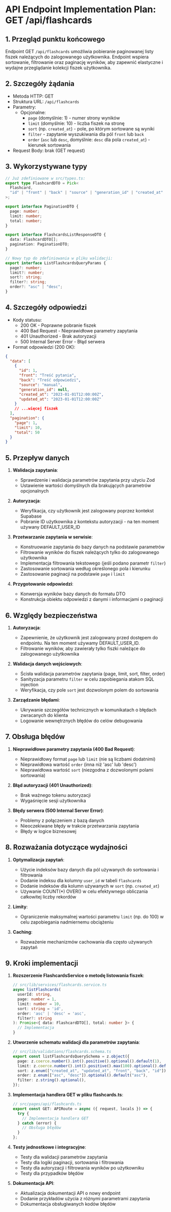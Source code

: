# API Endpoint Implementation Plan: GET /api/flashcards

## 1. Przegląd punktu końcowego

Endpoint GET `/api/flashcards` umożliwia pobieranie paginowanej listy fiszek należących do zalogowanego użytkownika. Endpoint wspiera sortowanie, filtrowanie oraz paginację wyników, aby zapewnić elastyczne i wydajne przeglądanie kolekcji fiszek użytkownika.

## 2. Szczegóły żądania

- Metoda HTTP: GET
- Struktura URL: `/api/flashcards`
- Parametry:
  - Opcjonalne:
    - `page` (domyślnie: 1) - numer strony wyników
    - `limit` (domyślnie: 10) - liczba fiszek na stronę
    - `sort` (np. `created_at`) - pole, po którym sortowane są wyniki
    - `filter` - zapytanie wyszukiwania dla pól `front` lub `back`
    - `order` (`asc` lub `desc`, domyślnie: `desc` dla pola `created_at`) - kierunek sortowania
- Request Body: brak (GET request)

## 3. Wykorzystywane typy

```typescript
// Już zdefiniowane w src/types.ts:
export type FlashcardDTO = Pick<
  Flashcard,
  "id" | "front" | "back" | "source" | "generation_id" | "created_at" | "updated_at"
>;

export interface PaginationDTO {
  page: number;
  limit: number;
  total: number;
}

export interface FlashcardsListResponseDTO {
  data: FlashcardDTO[];
  pagination: PaginationDTO;
}

// Nowy typ do zdefiniowania w pliku walidacji:
export interface ListFlashcardsQueryParams {
  page?: number;
  limit?: number;
  sort?: string;
  filter?: string;
  order?: "asc" | "desc";
}
```

## 4. Szczegóły odpowiedzi

- Kody statusu:
  - 200 OK - Poprawne pobranie fiszek
  - 400 Bad Request - Nieprawidłowe parametry zapytania
  - 401 Unauthorized - Brak autoryzacji
  - 500 Internal Server Error - Błąd serwera
- Format odpowiedzi (200 OK):

```json
{
  "data": [
    {
      "id": 1,
      "front": "Treść pytania",
      "back": "Treść odpowiedzi",
      "source": "manual",
      "generation_id": null,
      "created_at": "2023-01-01T12:00:00Z",
      "updated_at": "2023-01-01T12:00:00Z"
    }
    // ...więcej fiszek
  ],
  "pagination": {
    "page": 1,
    "limit": 10,
    "total": 50
  }
}
```

## 5. Przepływ danych

1. **Walidacja zapytania**:

   - Sprawdzenie i walidacja parametrów zapytania przy użyciu Zod
   - Ustawienie wartości domyślnych dla brakujących parametrów opcjonalnych

2. **Autoryzacja**:

   - Weryfikacja, czy użytkownik jest zalogowany poprzez kontekst Supabase
   - Pobranie ID użytkownika z kontekstu autoryzacji - na ten moment używany DEFAULT_USER_ID

3. **Przetwarzanie zapytania w serwisie**:

   - Konstruowanie zapytania do bazy danych na podstawie parametrów
   - Filtrowanie wyników do fiszek należących tylko do zalogowanego użytkownika
   - Implementacja filtrowania tekstowego (jeśli podano parametr `filter`)
   - Zastosowanie sortowania według określonego pola i kierunku
   - Zastosowanie paginacji na podstawie `page` i `limit`

4. **Przygotowanie odpowiedzi**:
   - Konwersja wyników bazy danych do formatu DTO
   - Konstrukcja obiektu odpowiedzi z danymi i informacjami o paginacji

## 6. Względy bezpieczeństwa

1. **Autoryzacja**:

   - Zapewnienie, że użytkownik jest zalogowany przed dostępem do endpointu. Na ten moment używamy DEFAULT_USER_ID.
   - Filtrowanie wyników, aby zawierały tylko fiszki należące do zalogowanego użytkownika

2. **Walidacja danych wejściowych**:

   - Ścisła walidacja parametrów zapytania (page, limit, sort, filter, order)
   - Sanityzacja parametru `filter` w celu zapobiegania atakom SQL injection
   - Weryfikacja, czy pole `sort` jest dozwolonym polem do sortowania

3. **Zarządzanie błędami**:
   - Ukrywanie szczegółów technicznych w komunikatach o błędach zwracanych do klienta
   - Logowanie wewnętrznych błędów do celów debugowania

## 7. Obsługa błędów

1. **Nieprawidłowe parametry zapytania (400 Bad Request)**:

   - Nieprawidłowy format `page` lub `limit` (nie są liczbami dodatnimi)
   - Nieprawidłowa wartość `order` (inna niż 'asc' lub 'desc')
   - Nieprawidłowa wartość `sort` (niezgodna z dozwolonymi polami sortowania)

2. **Błąd autoryzacji (401 Unauthorized)**:

   - Brak ważnego tokenu autoryzacji
   - Wygaśnięcie sesji użytkownika

3. **Błędy serwera (500 Internal Server Error)**:
   - Problemy z połączeniem z bazą danych
   - Nieoczekiwane błędy w trakcie przetwarzania zapytania
   - Błędy w logice biznesowej

## 8. Rozważania dotyczące wydajności

1. **Optymalizacja zapytań**:

   - Użycie indeksów bazy danych dla pól używanych do sortowania i filtrowania
   - Dodanie indeksu dla kolumny `user_id` w tabeli `flashcards`
   - Dodanie indeksów dla kolumn używanych w `sort` (np. `created_at`)
   - Używanie COUNT(\*) OVER() w celu efektywnego obliczania całkowitej liczby rekordów

2. **Limity**:

   - Ograniczenie maksymalnej wartości parametru `limit` (np. do 100) w celu zapobiegania nadmiernemu obciążeniu

3. **Caching**:
   - Rozważenie mechanizmów cachowania dla często używanych zapytań

## 9. Kroki implementacji

1. **Rozszerzenie FlashcardsService o metodę listowania fiszek**:

   ```typescript
   // src/lib/services/flashcards.service.ts
   async listFlashcards(
     userId: string,
     page: number = 1,
     limit: number = 10,
     sort: string = 'id',
     order: 'asc' | 'desc' = 'asc',
     filter?: string
   ): Promise<{ data: FlashcardDTO[], total: number }> {
     // Implementacja
   }
   ```

2. **Utworzenie schematu walidacji dla parametrów zapytania**:

   ```typescript
   // src/lib/validations/flashcards.schema.ts
   export const listFlashcardsQuerySchema = z.object({
     page: z.coerce.number().int().positive().optional().default(1),
     limit: z.coerce.number().int().positive().max(100).optional().default(10),
     sort: z.enum(["created_at", "updated_at", "front", "back", "id"]).optional().default("id"),
     order: z.enum(["asc", "desc"]).optional().default("asc"),
     filter: z.string().optional(),
   });
   ```

3. **Implementacja handlera GET w pliku flashcards.ts**:

   ```typescript
   // src/pages/api/flashcards.ts
   export const GET: APIRoute = async ({ request, locals }) => {
     try {
       // Implementacja handlera GET
     } catch (error) {
       // Obsługa błędów
     }
   };
   ```

4. **Testy jednostkowe i integracyjne**:

   - Testy dla walidacji parametrów zapytania
   - Testy dla logiki paginacji, sortowania i filtrowania
   - Testy dla autoryzacji i filtrowania wyników po użytkowniku
   - Testy dla przypadków błędów

5. **Dokumentacja API**:
   - Aktualizacja dokumentacji API o nowy endpoint
   - Dodanie przykładów użycia z różnymi parametrami zapytania
   - Dokumentacja obsługiwanych kodów błędów
